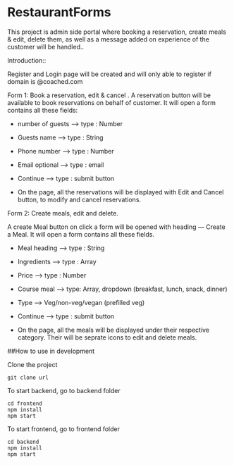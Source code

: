 # RestaurantForms

This project is admin side portal where booking a reservation, create meals &amp; edit, delete them, as well as a message added on experience of the customer will be handled..

Introduction::

Register and Login page will be created and will only able to register if domain is @coached.com

Form 1: Book a reservation, edit & cancel .
A reservation button will be available to book reservations on behalf of customer. It will open a form contains all these fields:

- number of guests —> type : Number
- Guests name —> type : String
- Phone number —> type : Number
- Email optional —> type : email
- Continue —> type : submit button

- On the page, all the reservations will be displayed with Edit and Cancel button, to modify and cancel reservations.

Form 2: Create meals, edit and delete.

A create Meal button on click a form will be opened with heading — Create a Meal. It will open a form contains all these fields.

- Meal heading —> type : String
- Ingredients —> type : Array
- Price —> type : Number
- Course meal —> type: Array, dropdown (breakfast, lunch, snack, dinner)
- Type —> Veg/non-veg/vegan (prefilled veg)
- Continue —> type : submit button

- On the page, all the meals will be displayed under their respective category. Their will be seprate icons to edit and delete meals.

##How to use in development

Clone the project

```
git clone url
```

To start backend, go to backend folder

```
cd frontend
npm install
npm start
```

To start frontend, go to frontend folder

```
cd backend
npm install
npm start
```
